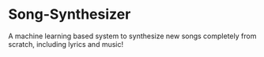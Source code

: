 # Song-Synthesizer
A machine learning based system to synthesize new songs completely from scratch, including lyrics and music!
